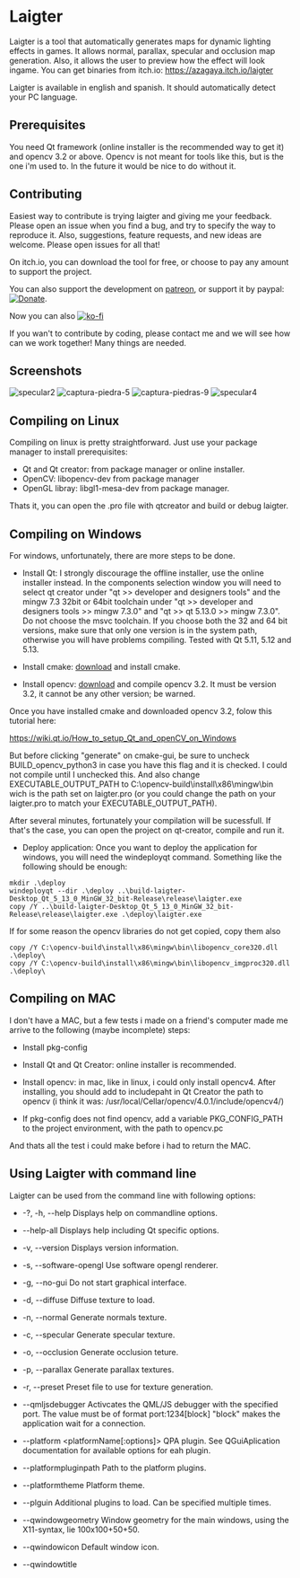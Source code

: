 # Laigter

Laigter is a tool that automatically generates maps for dynamic lighting effects in games. It allows normal, parallax, specular and occlusion map generation. Also, it allows the user to preview how the effect will look ingame.
You can get binaries from itch.io: https://azagaya.itch.io/laigter

Laigter is available in english and spanish. It should automatically detect your PC language.

## Prerequisites

You need Qt framework (online installer is the recommended way to get it) and opencv 3.2 or above. Opencv is not meant for tools like this, but is the one i'm used to. In the future it would be nice to do without it.

## Contributing

Easiest way to contribute is trying laigter and giving me your feedback. Please open an issue when you find a bug, and try to specify the way to reproduce it.
Also, suggestions, feature requests, and new ideas are welcome. Please open issues for all that!

On itch.io, you can download the tool for free, or choose to pay any amount to support the project.

You can also support the development on [patreon](https://www.patreon.com/azagaya),
or support it by paypal: [![Donate](https://img.shields.io/badge/Donate-PayPal-green.svg)](https://paypal.me/PabloFonovich).

Now you can also [![ko-fi](https://www.ko-fi.com/img/githubbutton_sm.svg)](https://ko-fi.com/O5O110W22)

If you wan't to contribute by coding, please contact me and we will see how can we work together! Many things are needed.

## Screenshots

![specular2](https://user-images.githubusercontent.com/46932830/60845793-cbaf6c00-a1b3-11e9-999b-404670185b4c.png)
![captura-piedra-5](https://user-images.githubusercontent.com/46932830/60845822-dcf87880-a1b3-11e9-879c-e909fbd83469.png)
![captura-piedras-9](https://user-images.githubusercontent.com/46932830/60845823-dcf87880-a1b3-11e9-8772-a42180f3abdc.png)
![specular4](https://user-images.githubusercontent.com/46932830/60845825-dcf87880-a1b3-11e9-9f32-45ccc27abe0f.png)

## Compiling on Linux

Compiling on linux is pretty straightforward. Just use your package manager to install prerequisites:

* Qt and Qt creator: from package manager or online installer.
* OpenCV: libopencv-dev from package manager
* OpenGL libray: libgl1-mesa-dev from package manager.

Thats it, you can open the .pro file with qtcreator and build or debug laigter.

## Compiling on Windows

For windows, unfortunately, there are more steps to be done.

* Install Qt: I strongly discourage the offline installer, use the online installer instead. In the components selection window you will need to select  qt creator under "qt >> developer and designers tools" and the mingw 7.3 32bit or 64bit toolchain under "qt >> developer and designers tools >> mingw 7.3.0" and "qt >> qt 5.13.0 >> mingw 7.3.0". Do not choose the msvc toolchain. If you choose both the 32 and 64 bit versions, make sure that only one version is in the system path, otherwise you will have problems compiling. Tested with Qt 5.11, 5.12 and 5.13.

* Install cmake: [download](https://cmake.org/download/) and install cmake.

* Install opencv: [download](https://github.com/opencv/opencv/releases/tag/3.2.0) and compile opencv 3.2. It must be version 3.2, it cannot be any other version; be warned.

Once you have installed cmake and downloaded opencv 3.2, folow this tutorial here:

https://wiki.qt.io/How_to_setup_Qt_and_openCV_on_Windows

But before clicking "generate" on cmake-gui, be sure to uncheck BUILD_opencv_python3 in case you have this flag and it is checked. I could not compile until I unchecked this. And also change EXECUTABLE_OUTPUT_PATH to C:\opencv-build\install\x86\mingw\bin wich is the path set on laigter.pro (or you could change the path on your laigter.pro to match your EXECUTABLE_OUTPUT_PATH).

After several minutes, fortunately your compilation will be sucessfull. If that's the case, you can open the project on qt-creator, compile and run it. 

* Deploy application: Once you want to deploy the application for windows, you will need the windeployqt command. Something like the following should be enough:

```
mkdir .\deploy
windeployqt --dir .\deploy ..\build-laigter-Desktop_Qt_5_13_0_MinGW_32_bit-Release\release\laigter.exe
copy /Y ..\build-laigter-Desktop_Qt_5_13_0_MinGW_32_bit-Release\release\laigter.exe .\deploy\laigter.exe
```

If for some reason the opencv libraries do not get copied, copy them also
```
copy /Y C:\opencv-build\install\x86\mingw\bin\libopencv_core320.dll .\deploy\
copy /Y C:\opencv-build\install\x86\mingw\bin\libopencv_imgproc320.dll .\deploy\
```

## Compiling on MAC

I don't have a MAC, but a few tests i made on a friend's computer made me arrive to the following (maybe incomplete) steps:

* Install pkg-config

* Install Qt and Qt Creator: online installer is recommended.

* Install opencv: in mac, like in linux, i could only install opencv4. After installing, you should add to includepaht in Qt Creator the path to opencv (i think it was: /usr/local/Cellar/opencv/4.0.1/include/opencv4/)

* If pkg-config does not find opencv, add a variable PKG_CONFIG_PATH to the project environment, with the path to opencv.pc

And thats all the test i could make before i had to return the MAC. 


## Using Laigter with command line

Laigter can be used from the command line with following options:

* -?, -h, --help
Displays help on commandline options.

* --help-all
Displays help including Qt specific options.

* -v, --version
Displays version information.

* -s, --software-opengl
Use software opengl renderer.

* -g, --no-gui
Do not start graphical interface.

* -d, --diffuse <diffuse texture path>
Diffuse texture to load.

* -n, --normal
Generate normals texture.

* -c, --specular
Generate specular texture.

* -o, --occlusion
Generate occlusion teture.

* -p, --parallax
Generate parallax textures.

* -r, --preset <preset file path>
Preset file to use for texture generation.

* --qmljsdebugger <value>
Activcates the QML/JS debugger with the specified port. The value must be of format port:1234[block] "block" makes the application wait for a connection.

* --platform <platformName[:options]> 
QPA plugin. See QGuiAplication documentation for available options for eah plugin.

* --platformpluginpath <path>
Path to the platform plugins.

* --platformtheme <theme>
Platform theme.

* --plguin <plugin>
Additional plugins to load. Can be specified multiple times.

* --qwindowgeometry <geometry>
Window geometry for the main windows, using the X11-syntax, lie 100x100+50+50.

* --qwindowicon <icon>
Default window icon.

* --qwindowtitle <title>
Title of the first window.

* --revers
Sets the application's layout direction to Qt:RightToLeft (debugging helper).

* --session <session>
Restores the application from an earlier session.

### Examples for command line

Some basic example for common usages:

* <PathToLaigter>/laigter.exe --no-gui -d "<pathToDiffuseTexture>.png" -n
Exporting a normals texture of the specified diffuse texture using the default profile.

* <PathToLaigter>/laigter.exe --no-gui -d "<pathToDiffuseTexture>.png" -n -c -o -p
Exporting a normals, specular, occlusion and parallax textures of the specified diffuse texture using the default profile.

* <PathToLaigter>/laigter.exe --no-gui -d "<pathToDiffuseTexture>.png" --r "<pathToPresetProfile>" -n -c -o -p

`<path>/laigter.exe -d "<pathToDiffuse>/myDiffuse.png" -n"`